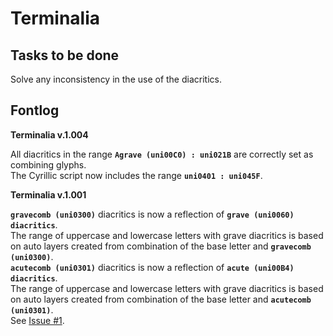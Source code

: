 Terminalia
==========  
  
Tasks to be done  
----------------    
Solve any inconsistency in the use of the diacritics.  
  
Fontlog
----------------  
**Terminalia v.1.004**  
  
All diacritics in the range **` Agrave (uni00C0) : uni021B `** are correctly set as combining glyphs.  
The Cyrillic script now includes the range **` uni0401 : uni045F `**.  
  
**Terminalia v.1.001**  
  
**` gravecomb (uni0300) `** diacritics is now a reflection of **` grave (uni0060) diacritics `**.  
The range of uppercase and lowercase letters with grave diacritics is based on auto layers created from combination of the base letter and **` gravecomb (uni0300) `**.  
**` acutecomb (uni0301) `** diacritics is now a reflection of **` acute (uni00B4) diacritics `**.  
The range of uppercase and lowercase letters with grave diacritics is based on auto layers created from combination of the base letter and **` acutecomb (uni0301) `**.  
See [Issue #1](https://github.com/StefanPeev/Terminalia/issues/1).  
  